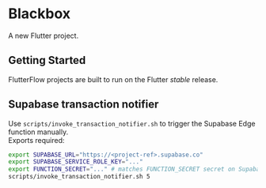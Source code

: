 # Blackbox

A new Flutter project.

## Getting Started

FlutterFlow projects are built to run on the Flutter _stable_ release.

## Supabase transaction notifier

Use `scripts/invoke_transaction_notifier.sh` to trigger the Supabase Edge function manually.  
Exports required:

```bash
export SUPABASE_URL="https://<project-ref>.supabase.co"
export SUPABASE_SERVICE_ROLE_KEY="..."
export FUNCTION_SECRET="..." # matches FUNCTION_SECRET secret on Supabase
scripts/invoke_transaction_notifier.sh 5
```
